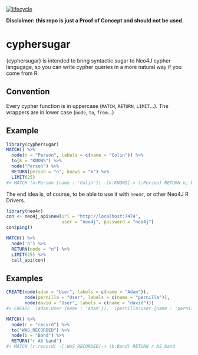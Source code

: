 
<!-- README.md is generated from README.Rmd. Please edit that file -->

[![lifecycle](https://img.shields.io/badge/lifecycle-experimental-orange.svg)](https://www.tidyverse.org/lifecycle/#experimental)

**Disclaimer: this repo is just a Proof of Concept and should not be
used.**

# cyphersugar

{cyphersugar} is intended to bring syntactic sugar to Neo4J cypher
langugage, so you can write cypher queries in a more natural way if you
come from R.

## Convention

Every cypher function is in uppercase (`MATCH`, `RETURN`, `LIMIT`…). The
wrappers are in lower case (`node`, `to`, `from`…)

## Example

``` r
library(cyphersugar)
MATCH() %>%
  node(n = "Person", labels = c(name = "Colin")) %>%
  to(k = "KNOWS") %>%
  node("Person") %>%
  RETURN(person = "n", knows = "k") %>%
  LIMIT(25)
#> MATCH (n:Person {name : 'Colin'}) -[k:KNOWS]-> (:Person) RETURN n, k LIMIT 25
```

The end idea is, of course, to be able to use it with `neo4r`, or other
Neo4J R Drivers.

``` r
library(neo4r)
con <- neo4j_api$new(url = "http://localhost:7474", 
                     user = "neo4j", password = "neo4j")
con$ping()

MATCH() %>%
  node('n') %>%
  RETURN(node = "n") %>%
  LIMIT(25) %>%
  call_api(con)
```

## Examples

``` r
CREATE(node(adam = "User", labels = c(name = "Adam")), 
       node(pernilla = "User", labels = c(name = "pernilla")), 
       node(david = "User", labels = c(name = "david")))
#> CREATE  (adam:User {name : 'Adam'}),  (pernilla:User {name : 'pernilla'}),  (david:User {name : 'david'})
```

``` r
MATCH() %>%
  node(r = "record") %>%
  to("WAS_RECORDED") %>% 
  node(b = "Band") %>% 
  RETURN("r AS band")
#> MATCH (r:record) -[:WAS_RECORDED]-> (b:Band) RETURN r AS band
```
